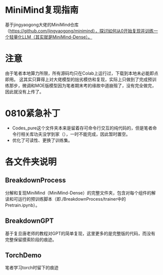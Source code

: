 # MiniMind复现指南
基于jingyaogong大佬的MiniMind仓库（https://github.com/jingyaogong/minimind），探讨如何从0开始复现并训练一个轻量化LLM（其实就是MiniMind-Dense）。
# **注意**
由于笔者本地算力所限，所有源码均只在Colab上运行过，下载到本地未必能即点即用。
这其实只算得上对大佬模型的拙劣模仿和复现，实际上只做到了完成预训练那步，微调和MOE版模型因为笔者期末考的缘故中道崩殂了，没有完全做完，因此就没有上传了。
# 0810紧急补丁
* Codes_pure这个文件夹本来是留着存可命令行交互的纯代码的，但是笔者命令行相关库功夫没学到家（），一时不能完成，因此暂时置空。
* 优化了可读性、更换了训练集。
# 各文件夹说明
## BreakdownProcess
分解和复现MiniMind（MiniMind-Dense）的完整文件夹，包含对每个组件的解读和可运行的预训练脚本（即./BreakdownProcess/trainer中的Pretrain.ipynb）。
## BreakdownGPT
基于复旦唐老师的教程对GPT的简单复现，这里更多的是完整版的代码，而没有完整保留摸索阶段的痕迹。
## TorchDemo
笔者学习torch时留下的痕迹
